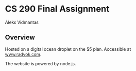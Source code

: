 # CS 290 Final Assignment
Aleks Vidmantas

## Overview 

Hosted on a digital ocean droplet on the $5 plan.  Accessible at www.radvok.com.

The website is powered by node.js.
